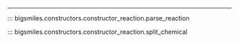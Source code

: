 ---

::: bigsmiles.constructors.constructor_reaction.parse_reaction


::: bigsmiles.constructors.constructor_reaction.split_chemical
